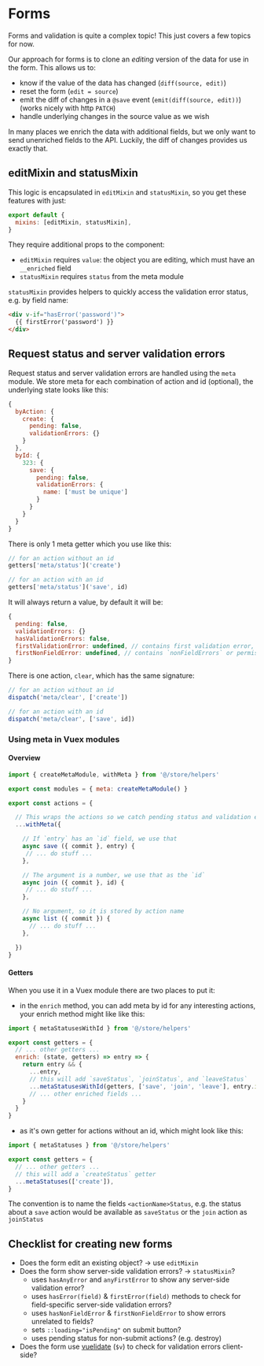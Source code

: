 # Forms

Forms and validation is quite a complex topic! This just covers a few topics for now.

Our approach for forms is to clone an _editing_ version of the data for use in the form. This allows us to:
- know if the value of the data has changed (`diff(source, edit)`)
- reset the form (`edit = source`)
- emit the diff of changes in a `@save` event (`emit(diff(source, edit))`) (works nicely with http `PATCH`)
- handle underlying changes in the source value as we wish

In many places we enrich the data with additional fields, but we only want to send unenriched fields to the API. Luckily, the diff of changes provides us exactly that.

## editMixin and statusMixin

This logic is encapsulated in `editMixin` and `statusMixin`, so you get these features with just:

```js
export default {
  mixins: [editMixin, statusMixin],
}
```

They require additional props to the component:

- `editMixin` requires `value`: the object you are editing, which must have an `__enriched` field
- `statusMixin` requires `status` from the meta module

`statusMixin` provides helpers to quickly access the validation error status, e.g. by field name:

```html
<div v-if="hasError('password')">
  {{ firstError('password') }}
</div>
```

## Request status and server validation errors

Request status and server validation errors are handled using the `meta` module.
We store meta for each combination of action and id (optional), the underlying state looks like this:

```js
{
  byAction: {
    create: {
      pending: false,
      validationErrors: {}
    }
  },
  byId: {
    323: {
      save: {
        pending: false,
        validationErrors: {
          name: ['must be unique']
        }
      }
    }
  }
}
```

There is only 1 meta getter which you use like this:

```js
// for an action without an id
getters['meta/status']('create')

// for an action with an id
getters['meta/status']('save', id)
```

It will always return a value, by default it will be:

```js
{
  pending: false,
  validationErrors: {}
  hasValidationErrors: false,
  firstValidationError: undefined, // contains first validation error, if any
  firstNonFieldError: undefined, // contains `nonFieldErrors` or permission errors, if any
}
```

There is one action, `clear`, which has the same signature:

```js
// for an action without an id
dispatch('meta/clear', ['create'])

// for an action with an id
dispatch('meta/clear', ['save', id])
```

### Using meta in Vuex modules

#### Overview

```js
import { createMetaModule, withMeta } from '@/store/helpers'

export const modules = { meta: createMetaModule() }

export const actions = {

  // This wraps the actions so we catch pending status and validation errors
  ...withMeta({

    // If `entry` has an `id` field, we use that
    async save ({ commit }, entry) {
     // ... do stuff ...
    },

    // The argument is a number, we use that as the `id`
    async join ({ commit }, id) {
     // ... do stuff ...
    },

    // No argument, so it is stored by action name
    async list ({ commit }) {
      // ... do stuff ...
    },

  })
}
```

#### Getters

When you use it in a Vuex module there are two places to put it:
- in the `enrich` method, you can add meta by id for any interesting actions, your enrich method might like like this:

```js
import { metaStatusesWithId } from '@/store/helpers'

export const getters = {
  // ... other getters ...
  enrich: (state, getters) => entry => {
    return entry && {
      ...entry,
      // this will add `saveStatus`, `joinStatus`, and `leaveStatus`
      ...metaStatusesWithId(getters, ['save', 'join', 'leave'], entry.id),
      // ... other enriched fields ...
    }
  }
}
```

- as it's own getter for actions without an id, which might look like this:

```js
import { metaStatuses } from '@/store/helpers'

export const getters = {
  // ... other getters ...
  // this will add a `createStatus` getter
  ...metaStatuses(['create']),
}
```

The convention is to name the fields `<actionName>Status`,
e.g. the status about a `save` action would be available as `saveStatus` or the `join` action as `joinStatus`

## Checklist for creating new forms

- Does the form edit an existing object? -> use `editMixin`
- Does the form show server-side validation errors? -> `statusMixin`?
    - uses `hasAnyError` and `anyFirstError` to show any server-side validation error?
    - uses `hasError(field)` & `firstError(field)` methods to check for field-specific server-side validation errors?
    - uses `hasNonFieldError` & `firstNonFieldError` to show errors unrelated to fields?
    - sets `::loading="isPending"` on submit button?
    - uses pending status for non-submit actions? (e.g. destroy)
- Does the form use [vuelidate](https://monterail.github.io/vuelidate/) (`$v`) to check for validation errors client-side?
